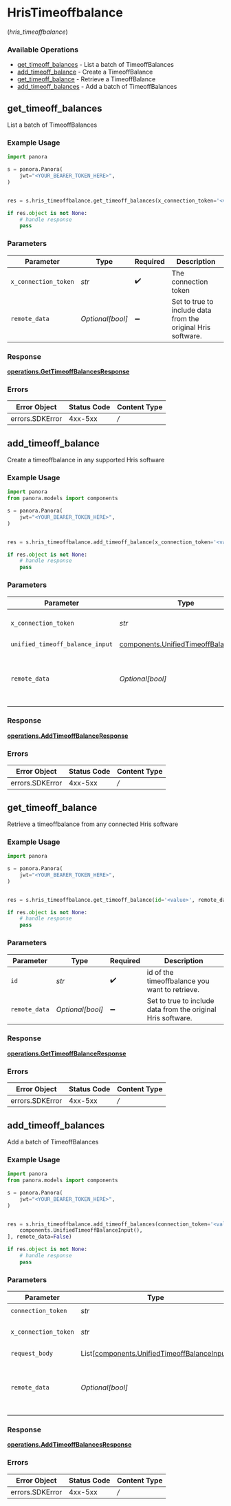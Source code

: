# HrisTimeoffbalance
(*hris_timeoffbalance*)

### Available Operations

* [get_timeoff_balances](#get_timeoff_balances) - List a batch of TimeoffBalances
* [add_timeoff_balance](#add_timeoff_balance) - Create a TimeoffBalance
* [get_timeoff_balance](#get_timeoff_balance) - Retrieve a TimeoffBalance
* [add_timeoff_balances](#add_timeoff_balances) - Add a batch of TimeoffBalances

## get_timeoff_balances

List a batch of TimeoffBalances

### Example Usage

```python
import panora

s = panora.Panora(
    jwt="<YOUR_BEARER_TOKEN_HERE>",
)


res = s.hris_timeoffbalance.get_timeoff_balances(x_connection_token='<value>', remote_data=False)

if res.object is not None:
    # handle response
    pass

```

### Parameters

| Parameter                                                    | Type                                                         | Required                                                     | Description                                                  |
| ------------------------------------------------------------ | ------------------------------------------------------------ | ------------------------------------------------------------ | ------------------------------------------------------------ |
| `x_connection_token`                                         | *str*                                                        | :heavy_check_mark:                                           | The connection token                                         |
| `remote_data`                                                | *Optional[bool]*                                             | :heavy_minus_sign:                                           | Set to true to include data from the original Hris software. |


### Response

**[operations.GetTimeoffBalancesResponse](../../models/operations/gettimeoffbalancesresponse.md)**
### Errors

| Error Object    | Status Code     | Content Type    |
| --------------- | --------------- | --------------- |
| errors.SDKError | 4xx-5xx         | */*             |

## add_timeoff_balance

Create a timeoffbalance in any supported Hris software

### Example Usage

```python
import panora
from panora.models import components

s = panora.Panora(
    jwt="<YOUR_BEARER_TOKEN_HERE>",
)


res = s.hris_timeoffbalance.add_timeoff_balance(x_connection_token='<value>', unified_timeoff_balance_input=components.UnifiedTimeoffBalanceInput(), remote_data=False)

if res.object is not None:
    # handle response
    pass

```

### Parameters

| Parameter                                                                                      | Type                                                                                           | Required                                                                                       | Description                                                                                    |
| ---------------------------------------------------------------------------------------------- | ---------------------------------------------------------------------------------------------- | ---------------------------------------------------------------------------------------------- | ---------------------------------------------------------------------------------------------- |
| `x_connection_token`                                                                           | *str*                                                                                          | :heavy_check_mark:                                                                             | The connection token                                                                           |
| `unified_timeoff_balance_input`                                                                | [components.UnifiedTimeoffBalanceInput](../../models/components/unifiedtimeoffbalanceinput.md) | :heavy_check_mark:                                                                             | N/A                                                                                            |
| `remote_data`                                                                                  | *Optional[bool]*                                                                               | :heavy_minus_sign:                                                                             | Set to true to include data from the original Hris software.                                   |


### Response

**[operations.AddTimeoffBalanceResponse](../../models/operations/addtimeoffbalanceresponse.md)**
### Errors

| Error Object    | Status Code     | Content Type    |
| --------------- | --------------- | --------------- |
| errors.SDKError | 4xx-5xx         | */*             |

## get_timeoff_balance

Retrieve a timeoffbalance from any connected Hris software

### Example Usage

```python
import panora

s = panora.Panora(
    jwt="<YOUR_BEARER_TOKEN_HERE>",
)


res = s.hris_timeoffbalance.get_timeoff_balance(id='<value>', remote_data=False)

if res.object is not None:
    # handle response
    pass

```

### Parameters

| Parameter                                                    | Type                                                         | Required                                                     | Description                                                  |
| ------------------------------------------------------------ | ------------------------------------------------------------ | ------------------------------------------------------------ | ------------------------------------------------------------ |
| `id`                                                         | *str*                                                        | :heavy_check_mark:                                           | id of the timeoffbalance you want to retrieve.               |
| `remote_data`                                                | *Optional[bool]*                                             | :heavy_minus_sign:                                           | Set to true to include data from the original Hris software. |


### Response

**[operations.GetTimeoffBalanceResponse](../../models/operations/gettimeoffbalanceresponse.md)**
### Errors

| Error Object    | Status Code     | Content Type    |
| --------------- | --------------- | --------------- |
| errors.SDKError | 4xx-5xx         | */*             |

## add_timeoff_balances

Add a batch of TimeoffBalances

### Example Usage

```python
import panora
from panora.models import components

s = panora.Panora(
    jwt="<YOUR_BEARER_TOKEN_HERE>",
)


res = s.hris_timeoffbalance.add_timeoff_balances(connection_token='<value>', x_connection_token='<value>', request_body=[
    components.UnifiedTimeoffBalanceInput(),
], remote_data=False)

if res.object is not None:
    # handle response
    pass

```

### Parameters

| Parameter                                                                                            | Type                                                                                                 | Required                                                                                             | Description                                                                                          |
| ---------------------------------------------------------------------------------------------------- | ---------------------------------------------------------------------------------------------------- | ---------------------------------------------------------------------------------------------------- | ---------------------------------------------------------------------------------------------------- |
| `connection_token`                                                                                   | *str*                                                                                                | :heavy_check_mark:                                                                                   | N/A                                                                                                  |
| `x_connection_token`                                                                                 | *str*                                                                                                | :heavy_check_mark:                                                                                   | The connection token                                                                                 |
| `request_body`                                                                                       | List[[components.UnifiedTimeoffBalanceInput](../../models/components/unifiedtimeoffbalanceinput.md)] | :heavy_check_mark:                                                                                   | N/A                                                                                                  |
| `remote_data`                                                                                        | *Optional[bool]*                                                                                     | :heavy_minus_sign:                                                                                   | Set to true to include data from the original Hris software.                                         |


### Response

**[operations.AddTimeoffBalancesResponse](../../models/operations/addtimeoffbalancesresponse.md)**
### Errors

| Error Object    | Status Code     | Content Type    |
| --------------- | --------------- | --------------- |
| errors.SDKError | 4xx-5xx         | */*             |
